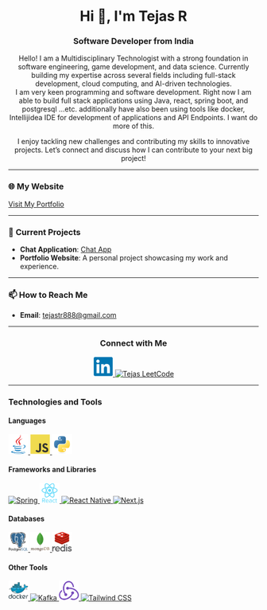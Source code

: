 <h1 align="center">Hi 👋, I'm Tejas R</h1>
<h3 align="center">Software Developer from India</h3>

 <p align="center">
 Hello! I am a Multidisciplinary Technologist with a strong
foundation in software engineering, game development, and data
science. Currently building my expertise across several fields
 including full-stack development, cloud computing, and AI-driven
 technologies.
<br />
I am very keen programming and software development. Right now I am able to build full stack applications using Java, react, spring boot, and postgresql ...etc.
additionally have also been using tools like docker, Intellijidea IDE for development of applications and API Endpoints. I want do more of this.
 </p>
            <p align="center">
              I enjoy tackling new challenges and contributing my skills to
              innovative projects. Let’s connect and discuss how I can
              contribute to your next big project!
            </p>

---

### 🌐 **My Website**  
[Visit My Portfolio](https://tejastr888.github.io/portfolio/)

---

### 🌱 **Current Projects**  
- **Chat Application**: [Chat App](http://chat-app-tr.onrender.com/)  
- **Portfolio Website**: A personal project showcasing my work and experience.  

---

### 📫 **How to Reach Me**  
- **Email**: tejastr888@gmail.com  

---

<h3 align="center">Connect with Me</h3>
<p align="center">
<a href="https://www.linkedin.com/in/tejastr888/" target="blank">
  <img src="https://raw.githubusercontent.com/devicons/devicon/master/icons/linkedin/linkedin-original.svg" alt="Tejas R LinkedIn" height="40" width="40" />
</a>
<a href="https://leetcode.com/tejasacharya078/" target="blank">
  <img src="https://upload.wikimedia.org/wikipedia/commons/1/19/LeetCode_logo_black.png" alt="Tejas LeetCode" height="40" width="40" />
</a>
</p>

---

<h3 align="left">Technologies and Tools</h3>

<h4>Languages</h4>
<p align="left">
  <a href="https://www.java.com" target="_blank" rel="noreferrer">
    <img src="https://raw.githubusercontent.com/devicons/devicon/master/icons/java/java-original.svg" alt="Java" width="40" height="40" />
  </a>
  <a href="https://developer.mozilla.org/en-US/docs/Web/JavaScript" target="_blank" rel="noreferrer">
    <img src="https://raw.githubusercontent.com/devicons/devicon/master/icons/javascript/javascript-original.svg" alt="JavaScript" width="40" height="40" />
  </a>
  <a href="https://www.python.org/" target="_blank" rel="noreferrer">
    <img src="https://raw.githubusercontent.com/devicons/devicon/master/icons/python/python-original.svg" alt="Python" width="40" height="40" />
  </a>
</p>

<h4>Frameworks and Libraries</h4>
<p align="left">
  <a href="https://spring.io/" target="_blank" rel="noreferrer">
    <img src="https://www.vectorlogo.zone/logos/springio/springio-icon.svg" alt="Spring" width="40" height="40" />
  </a>
  <a href="https://reactjs.org/" target="_blank" rel="noreferrer">
    <img src="https://raw.githubusercontent.com/devicons/devicon/master/icons/react/react-original-wordmark.svg" alt="React" width="40" height="40" />
  </a>
  <a href="https://reactnative.dev/" target="_blank" rel="noreferrer">
    <img src="https://reactnative.dev/img/header_logo.svg" alt="React Native" width="40" height="40" />
  </a>
  <a href="https://nextjs.org/" target="_blank" rel="noreferrer">
    <img src="https://cdn.worldvectorlogo.com/logos/nextjs-2.svg" alt="Next.js" width="40" height="40" />
  </a>
</p>

<h4>Databases</h4>
<p align="left">
  <a href="https://www.postgresql.org" target="_blank" rel="noreferrer">
    <img src="https://raw.githubusercontent.com/devicons/devicon/master/icons/postgresql/postgresql-original-wordmark.svg" alt="PostgreSQL" width="40" height="40" />
  </a>
  <a href="https://www.mongodb.com/" target="_blank" rel="noreferrer">
    <img src="https://raw.githubusercontent.com/devicons/devicon/master/icons/mongodb/mongodb-original-wordmark.svg" alt="MongoDB" width="40" height="40" />
  </a>
  <a href="https://redis.io" target="_blank" rel="noreferrer">
    <img src="https://raw.githubusercontent.com/devicons/devicon/master/icons/redis/redis-original-wordmark.svg" alt="Redis" width="40" height="40" />
  </a>
</p>

<h4>Other Tools</h4>
<p align="left">
  <a href="https://www.docker.com/" target="_blank" rel="noreferrer">
    <img src="https://raw.githubusercontent.com/devicons/devicon/master/icons/docker/docker-original-wordmark.svg" alt="Docker" width="40" height="40" />
  </a>
  <a href="https://kafka.apache.org/" target="_blank" rel="noreferrer">
    <img src="https://www.vectorlogo.zone/logos/apache_kafka/apache_kafka-icon.svg" alt="Kafka" width="40" height="40" />
  </a>
  <a href="https://redux.js.org" target="_blank" rel="noreferrer">
    <img src="https://raw.githubusercontent.com/devicons/devicon/master/icons/redux/redux-original.svg" alt="Redux" width="40" height="40" />
  </a>
  <a href="https://tailwindcss.com/" target="_blank" rel="noreferrer">
    <img src="https://www.vectorlogo.zone/logos/tailwindcss/tailwindcss-icon.svg" alt="Tailwind CSS" width="40" height="40" />
  </a>
</p>
